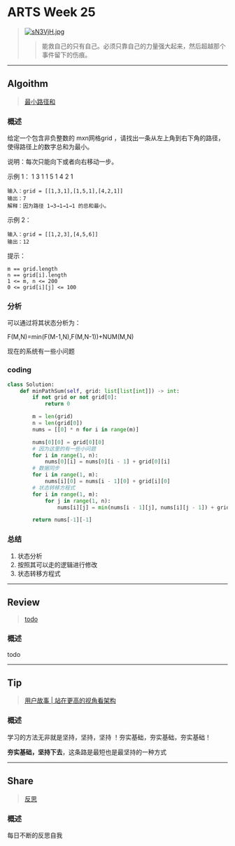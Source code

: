 # ARTS Week 25

> [![sN3VjH.jpg](https://s3.ax1x.com/2021/01/13/sN3VjH.jpg)](https://imgchr.com/i/sN3VjH)
>> 能救自己的只有自己。必须只靠自己的力量强大起来，然后超越那个事件留下的伤痕。

***

## Algoithm

> [最小路径和](https://leetcode-cn.com/problems/minimum-path-sum)

### 概述

给定一个包含非负整数的 mxn网格grid ，请找出一条从左上角到右下角的路径，使得路径上的数字总和为最小。

说明：每次只能向下或者向右移动一步。

示例 1： 1 3 1 1 5 1 4 2 1

    输入：grid = [[1,3,1],[1,5,1],[4,2,1]]
    输出：7
    解释：因为路径 1→3→1→1→1 的总和最小。

示例 2：

    输入：grid = [[1,2,3],[4,5,6]]
    输出：12

提示：

    m == grid.length
    n == grid[i].length
    1 <= m, n <= 200
    0 <= grid[i][j] <= 100

### 分析

可以通过将其状态分析为：

F(M,N)=min(F(M-1,N),F(M,N-1))+NUM(M,N)

现在的系统有一些小问题

### coding

```python
class Solution:
    def minPathSum(self, grid: list[list[int]]) -> int:
        if not grid or not grid[0]:
            return 0

        m = len(grid)
        n = len(grid[0])
        nums = [[0] * n for i in range(m)]

        nums[0][0] = grid[0][0]
        # 因为这里的有一些小问题
        for i in range(1, n):
            nums[0][i] = nums[0][i - 1] + grid[0][i]
        # 数据同步
        for i in range(1, m):
            nums[i][0] = nums[i - 1][0] + grid[i][0]
        # 状态转移方程式
        for i in range(1, m):
            for j in range(1, n):
                nums[i][j] = min(nums[i - 1][j], nums[i][j - 1]) + grid[i][j]

        return nums[-1][-1]
```

### 总结

1. 状态分析
2. 按照其可以走的逻辑进行修改
3. 状态转移方程式

***

## Review

> [todo](todo)

### 概述

todo

***

## Tip

> [用户故事 | 站在更高的视角看架构](https://time.geekbang.org/column/article/152196)

### 概述

学习的方法无非就是坚持，坚持，坚持 ！夯实基础，夯实基础，夯实基础！

**夯实基础，坚持下去**，这条路是最短也是最坚持的一种方式

***

## Share

> [反思](https://github.com/Carmenliukang/ARTS/blob/master/week25.md#share)

### 概述

每日不断的反思自我